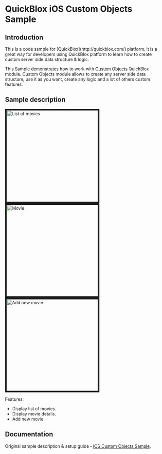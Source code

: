 <h1> QuickBlox iOS Custom Objects Sample </h1>

<h2> Introduction </h2>
This is a code sample for [QuickBlox](http://quickblox.com/) platform. It is a great way for developers using QuickBlox platform to learn how to create custom server side data structure & logic.

This Sample demonstrates how to work with [Custom Objects](http://quickblox.com/developers/Custom_Objects) QuickBlox module.
Custom Objects module allows to create any server side data structure, use it as you want, create any logic and a lot of others custom features.

<h2> Sample description </h2>

<img src="http://files.quickblox.com/sample-co1.png" border="5" alt="List of movies" width="300"> 
<img src="http://files.quickblox.com/sample-co2.png" border="5" alt="Movie" width="300"> 
<img src="http://files.quickblox.com/sample-co3.png" border="5" alt="Add new movie" width="300"> 

Features:
<ul>
<li> Display list of movies. </li>
<li> Display movie details. </li>
<li> Add new movie. </li>
</ul>

<h2> Documentation </h2>

Original sample description & setup guide - [iOS Custom Objects Sample](http://quickblox.com/developers/SimpleSample-customObjects-ios).
